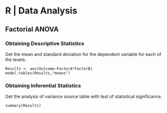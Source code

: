 # R | Data Analysis

## Factorial ANOVA

### Obtaining Descriptive Statistics

Get the mean and standard deviation for the dependent variable for each of the levels.

```{r}
Results <- aov(Outcome~FactorA*FactorB)
model.tables(Results,"means")
```

### Obtaining Inferential Statistics

Get the analysis of variance source table with test of statistical significance.

```{r}
summary(Results)
```
